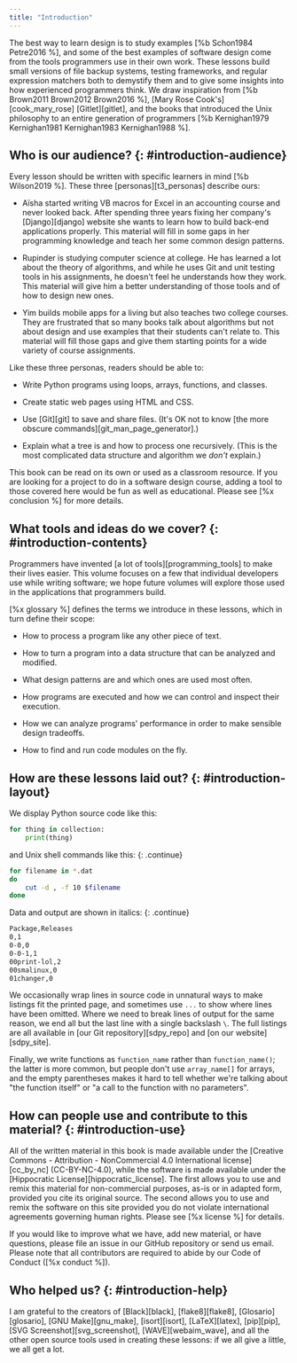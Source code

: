 ```yaml
---
title: "Introduction"
---
```


The best way to learn design is to study examples [%b Schon1984 Petre2016 %],
and some of the best examples of software design come from
the tools programmers use in their own work.
These lessons build small versions of file backup systems,
testing frameworks,
and regular expression matchers
both to demystify them
and to give some insights into how experienced programmers think.
We draw inspiration from [%b Brown2011 Brown2012 Brown2016 %],
[Mary Rose Cook's][cook_mary_rose] [Gitlet][gitlet],
and the books that introduced the Unix philosophy to an entire generation of programmers
[%b Kernighan1979 Kernighan1981 Kernighan1983 Kernighan1988 %].

## Who is our audience? {: #introduction-audience}

Every lesson should be written with specific learners in mind [%b Wilson2019 %].
These three [personas][t3_personas] describe ours:

-   Aïsha started writing VB macros for Excel in an accounting course and never looked back.
    After spending three years fixing her company's [Django][django] website
    she wants to learn how to build back-end applications properly.
    This material will fill in some gaps in her programming knowledge
    and teach her some common design patterns.

-   Rupinder is studying computer science at college.
    He has learned a lot about the theory of algorithms,
    and while he uses Git and unit testing tools in his assignments,
    he doesn't feel he understands how they work.
    This material will give him a better understanding of those tools
    and of how to design new ones.

-   Yim builds mobile apps for a living
    but also teaches two college courses.
    They are frustrated that so many books talk about algorithms but not about design
    and use examples that their students can't relate to.
    This material will fill those gaps
    and give them starting points for a wide variety of course assignments.

Like these three personas, readers should be able to:

-   Write Python programs using loops, arrays, functions, and classes.

-   Create static web pages using HTML and CSS.

-   Use [Git][git] to save and share files.
    (It's OK not to know [the more obscure commands][git_man_page_generator].)

-   Explain what a tree is and how to process one recursively.
    (This is the most complicated data structure and algorithm we *don't* explain.)

This book can be read on its own or used as a classroom resource.
If you are looking for a project to do in a software design course,
adding a tool to those covered here would be fun as well as educational.
Please see [%x conclusion %] for more details.

## What tools and ideas do we cover? {: #introduction-contents}

Programmers have invented [a lot of tools][programming_tools] to make their lives easier.
This volume focuses on a few that individual developers use while writing software;
we hope future volumes
will explore those used in the applications that programmers build.

[%x glossary %] defines the terms we introduce in these lessons,
which in turn define their scope:

-   How to process a program like any other piece of text.

-   How to turn a program into a data structure that can be analyzed and modified.

-   What design patterns are and which ones are used most often.

-   How programs are executed and how we can control and inspect their execution.

-   How we can analyze programs' performance in order to make sensible design tradeoffs.

-   How to find and run code modules on the fly.

<div class="pagebreak"></div>

## How are these lessons laid out? {: #introduction-layout}

We display Python source code like this:

```python
for thing in collection:
    print(thing)
```

and Unix shell commands like this:
{: .continue}

```sh
for filename in *.dat
do
    cut -d , -f 10 $filename
done
```

Data and output are shown in italics:
{: .continue}

```txt
Package,Releases
0,1
0-0,0
0-0-1,1
00print-lol,2
00smalinux,0
01changer,0
```

We occasionally wrap lines in source code in unnatural ways to make listings fit the printed page,
and sometimes use `...` to show where lines have been omitted.
Where we need to break lines of output for the same reason,
we end all but the last line with a single backslash `\`.
The full listings are all available in [our Git repository][sdpy_repo]
and [on our website][sdpy_site].

Finally,
we write functions as `function_name` rather than `function_name()`;
the latter is more common,
but people don't use `array_name[]` for arrays,
and the empty parentheses makes it hard to tell
whether we're talking about "the function itself" or "a call to the function with no parameters".

## How can people use and contribute to this material? {: #introduction-use}

All of the written material in this book
is made available under the [Creative Commons - Attribution - NonCommercial 4.0 International license][cc_by_nc]
(CC-BY-NC-4.0),
while the software is made available under the [Hippocratic License][hippocratic_license].
The first allows you to use and remix this material for non-commercial purposes,
as-is or in adapted form,
provided you cite its original source.
The second allows you to use and remix the software on this site
provided you do not violate international agreements governing human rights.
Please see [%x license %] for details.

If you would like to improve what we have,
add new material,
or have questions,
please file an issue in our GitHub repository or send us email.
Please note that all contributors are required to abide by our Code of Conduct
([%x conduct %]).

## Who helped us? {: #introduction-help}

I am grateful to the creators of
[Black][black],
[flake8][flake8],
[Glosario][glosario],
[GNU Make][gnu_make],
[isort][isort],
[LaTeX][latex],
[pip][pip],
[SVG Screenshot][svg_screenshot],
[WAVE][webaim_wave],
and all the other open source tools used in creating these lessons:
if we all give a little,
we all get a lot.
